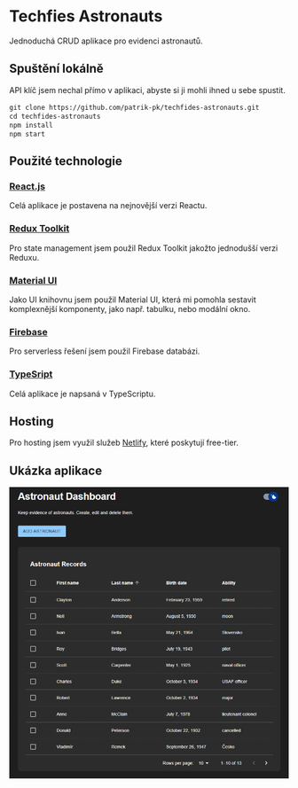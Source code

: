 # Techfies Astronauts

Jednoduchá CRUD aplikace pro evidenci astronautů.

## Spuštění lokálně

API klíč jsem nechal přímo v aplikaci, abyste si ji mohli ihned u sebe spustit.

```
git clone https://github.com/patrik-pk/techfides-astronauts.git
cd techfides-astronauts
npm install
npm start
```

## Použité technologie

### [React.js](https://reactjs.org/)

Celá aplikace je postavena na nejnovější verzi Reactu.

### [Redux Toolkit](https://redux-toolkit.js.org/)

Pro state management jsem použil Redux Toolkit jakožto jednodušší verzi Reduxu.

### [Material UI](https://mui.com/)

Jako UI knihovnu jsem použil Material UI, která mi pomohla sestavit komplexnější komponenty, jako např. tabulku, nebo modální okno.

### [Firebase](https://firebase.google.com/)

Pro serverless řešení jsem použil Firebase databázi.

### [TypeSript](https://www.typescriptlang.org/)

Celá aplikace je napsaná v TypeScriptu.

## Hosting

Pro hosting jsem využil služeb [Netlify](https://www.netlify.com/), které poskytují free-tier.

## Ukázka aplikace

![Showcase](https://github.com/patrik-pk/techfides-astronauts/blob/master/showcase.png)
